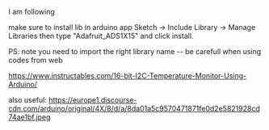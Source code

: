 I am following

make sure to install lib in arduino app
 Sketch -> Include Library -> Manage Libraries then type "Adafruit_ADS1X15" and click install.
 
PS: note you need to import the right library name -- be carefull when using codes from web 


https://www.instructables.com/16-bit-I2C-Temperature-Monitor-Using-Arduino/

also useful: https://europe1.discourse-cdn.com/arduino/original/4X/8/d/a/8da01a5c9570471871fe0d2e5821928cd74ae1bf.jpeg

